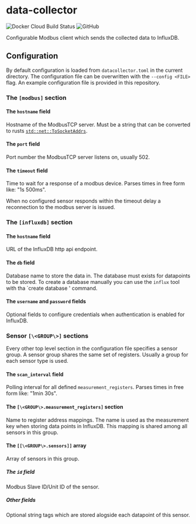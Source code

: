 # data-collector
![Docker Cloud Build Status](https://img.shields.io/docker/cloud/build/timokroeger/data-collector.svg)
![GitHub](https://img.shields.io/github/license/TimoKroeger/data-collector.svg)

Configurable Modbus client which sends the collected data to InfluxDB.

## Configuration

By default configuration is loaded from `datacollector.toml` in the current directory.
The configuration file can be overwritten with the `--config <FILE>` flag.
An example configuration file is provided in this repository.

### The `[modbus]` section

#### The `hostname` field
Hostname of the ModbusTCP server. Must be a string that can be converted to rusts
[`std::net::ToSocketAddrs`](https://doc.rust-lang.org/std/net/trait.ToSocketAddrs.html).

#### The `port` field
Port number the ModbusTCP server listens on, usually 502.

#### The `timeout` field
Time to wait for a response of a modbus device.
Parses times in free form like: "1s 500ms".

When no configured sensor responds within the timeout delay a reconnection to the modbus server is issued.

### The `[influxdb]` section

#### The `hostname` field
URL of the InfluxDB http api endpoint.

#### The `db` field
Database name to store the data in. The database must exists for datapoints to be stored.
To create a database manually you can use the `influx` tool with tha `create database <DB>' command.

#### The `username` and `password` fields
Optional fields to configure credentials when authentication is enabled for InfluxDB.

### Sensor `[\<GROUP\>]` sections
Every other top level section in the configuration file specifies a sensor group.
A sensor group shares the same set of registers. Usually a group for each sensor type is used.

#### The `scan_interval` field
Polling interval for all defined `measurement_registers`.
Parses times in free form like: "1min 30s".

#### The `[\<GROUP\>.measurement_registers]` section
Name to register address mappings.
The name is used as the measurement key when storing data points in InfluxDB.
This mapping is shared among all sensors in this group.

#### The `[[\<GROUP\>.sensors]]` array
Array of sensors in this group.

##### The `id` field
Modbus Slave ID/Unit ID of the sensor.

##### Other fields
Optional string tags which are stored alogside each datapoint of this sensor.
